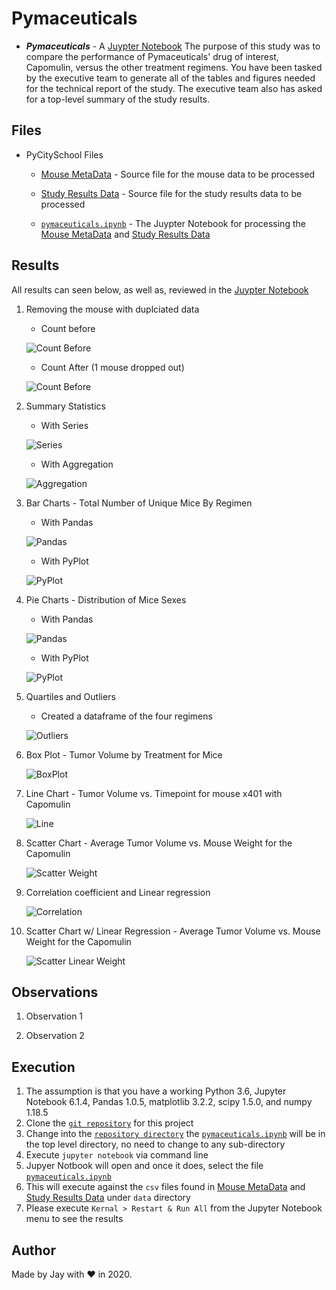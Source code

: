 # Pymaceuticals

- **_Pymaceuticals_** - A [Juypter Notebook](pymaceuticals.ipynb) The purpose of this study was to compare the performance of Pymaceuticals' drug of interest, Capomulin, versus the other treatment regimens. You have been tasked by the executive team to generate all of the tables and figures needed for the technical report of the study. The executive team also has asked for a top-level summary of the study results.

## Files

- PyCitySchool Files

  - [Mouse MetaData](data/Mouse_metadata.csv) - Source file for the mouse data to be processed

  - [Study Results Data](data/Study_results.csv) - Source file for the study results data to be processed

  - [`pymaceuticals.ipynb`](pymaceuticals.ipynb) - The Juypter Notebook for processing the [Mouse MetaData](data/Mouse_metadata.csv) and [Study Results Data](data/Study_results.csv)

## Results

All results can seen below, as well as, reviewed in the [Juypter Notebook](pymaceuticals.ipynb)

1. Removing the mouse with duplciated data

   - Count before

   ![Count Before](images/unique_mice_before_clean.png)

   - Count After (1 mouse dropped out)

   ![Count Before](images/unique_mice_after_clean.png)

1. Summary Statistics

   - With Series

   ![Series](images/summary_series.png)

   - With Aggregation

   ![Aggregation](images/summary_agg.png)

1. Bar Charts - Total Number of Unique Mice By Regimen

   - With Pandas

   ![Pandas](images/bar_chart_pandas.png)

   - With PyPlot

   ![PyPlot](images/bar_chart_pyplot.png)

1. Pie Charts - Distribution of Mice Sexes

   - With Pandas

   ![Pandas](images/pie_chart_pandas.png)

   - With PyPlot

   ![PyPlot](images/pie_chart_pyplot.png)

1. Quartiles and Outliers

   - Created a dataframe of the four regimens

   ![Outliers](images/outliers_table.png)

1. Box Plot - Tumor Volume by Treatment for Mice

   ![BoxPlot](images/boxplot_chart.png)

1. Line Chart - Tumor Volume vs. Timepoint for mouse x401 with Capomulin

   ![Line](images/line_chart.png)

1. Scatter Chart - Average Tumor Volume vs. Mouse Weight for the Capomulin

   ![Scatter Weight](images/scatter_chart.png)

1. Correlation coefficient and Linear regression

   ![Correlation](images/correlation.png)

1. Scatter Chart w/ Linear Regression - Average Tumor Volume vs. Mouse Weight for the Capomulin

   ![Scatter Linear Weight](images/scatter_linear_chart.png)

## Observations

1. Observation 1

1. Observation 2

## Execution

1. The assumption is that you have a working Python 3.6, Jupyter Notebook 6.1.4, Pandas 1.0.5, matplotlib 3.2.2, scipy 1.5.0, and numpy 1.18.5
1. Clone the [`git repository`](https://github.com/jayhjman/matplotlib-challenge) for this project
1. Change into the [`repository directory`](https://github.com/jayhjman/matplotlib-challenge) the [`pymaceuticals.ipynb`](pymaceuticals.ipynb) will be in the top level directory, no need to change to any sub-directory
1. Execute `jupyter notebook` via command line
1. Jupyer Notbook will open and once it does, select the file [`pymaceuticals.ipynb`](pymaceuticals.ipynb)
1. This will execute against the `csv` files found in [Mouse MetaData](data/Mouse_metadata.csv) and [Study Results Data](data/Study_results.csv) under `data` directory
1. Please execute `Kernal > Restart & Run All` from the Jupyter Notebook menu to see the results

## Author

Made by Jay with :heart: in 2020.
